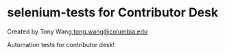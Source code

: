 selenium-tests for Contributor Desk 
==============
Created by Tony Wang,tong.wang@columbia.edu

Automation tests for contributor desk!
